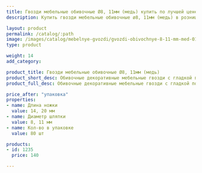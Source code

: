 ```yaml
---
title: Гвозди мебельные обивочные Ø8, 11мм (медь) купить по лучшей цене с доставкой - Поролоныч
description: Купить гвозди мебельные обивочные ø8, 11мм (медь) в розницу с доставкой по Москве в интернет-магазине Поролоныча.

layout: product
permalink: /catalog/:path
image: /images/catalog/mebelnye-gvozdi/gvozdi-obivochnye-8-11-mm-med-01_1600w.jpg
type: product

weight: 14
add_category: 

product_title: Гвозди мебельные обивочные Ø8, 11мм (медь)
product_short_desc: Обивочные декоративные мебельные гвозди с гладкой поверхностью. Цвет - медь.
product_full_desc: Обивочные декоративные мебельные гвозди с гладкой поверхностью. Цвет - медь.

price_after: "упаковка"
properties:
- name: Длина ножки
  value: 14, 20 мм
- name: Диаметр шляпки
  value: 8, 11 мм
- name: Кол-во в упаковке
  value: 80 шт

products:
- id: 1235
  price: 140

---
```

